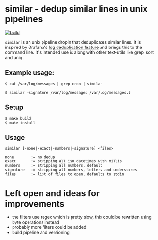 # similar - dedup similar lines in unix pipelines
[![build](https://github.com/benschweizer/similar/actions/workflows/ci.yml/badge.svg)](https://github.com/benschweizer/similar/actions/workflows/ci.yml)

`similar` is an unix pipeline dropin that deduplicates similar lines.
It is inspired by Grafana's [log deduplication feature](https://github.com/grafana/loki/issues/28) and brings this to the command line. It's intended use is along with other text-utils
like grep, sort and uniq.

## Example usage:
```shell
$ cat /var/log/messages | grep cron | similar
```

```
$ similar -signature /var/log/messages /var/log/messages.1
```

## Setup
```shell
$ make build
$ make install
```

## Usage

```shell
similar [-none|-exact|-numbers|-signature] <files>

none		:= no dedup
exact		:= stripping all iso datetimes with millis
numbers		:= stripping all numbers, default
signature	:= stripping all numbers, letters and underscores
files		:= list of files to open, defaults to stdin
```

# Left open and ideas for improvements
- the filters use regex which is pretty slow, this could be rewritten using byte operations instead
- probably more filters could be added
- build pipeline and versioning
